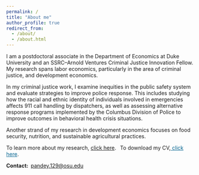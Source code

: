 ```yaml
---
permalink: /
title: "About me"
author_profile: true
redirect_from: 
  - /about/
  - /about.html
---
```

I am a postdoctoral associate in the Department of Economics at Duke University and an SSRC–Arnold Ventures Criminal Justice Innovation Fellow. My research spans labor economics, particularly in the area of criminal justice, and development economics.

In my criminal justice work, I examine inequities in the public safety system and evaluate strategies to improve police response. This includes studying how the racial and ethnic identity of individuals involved in emergencies affects 911 call handling by dispatchers, as well as assessing alternative response programs implemented by the Columbus Division of Police to improve outcomes in behavioral health crisis situations.

Another strand of my research in development economics focuses on food security, nutrition, and sustainable agricultural practices.

To learn more about my research, [click here](/publication_final/).&ensp;
To download my CV,<a style="color:#046490;" href="/files/CV/Shinjini_CV.pdf"> click here</a>.    

**Contact:**&ensp;pandey.129@osu.edu 
